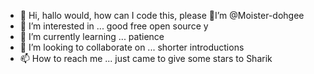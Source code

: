 - 👋 Hi, hallo would, how can I code this, please 🥵I’m @Moister-dohgee
- 👀 I’m interested in ... good free open source y
- 🌱 I’m currently learning ... patience 
- 💞️ I’m looking to collaborate on ... shorter introductions
- 📫 How to reach me ...
just came to give some stars to Sharik
<!---
Moister-dohgee/Moister-dohgee is a ✨ special ✨ repository because its `README.md` (this file) appears on your GitHub profile.
You can click the Preview link to take a look at your changes.
--->
